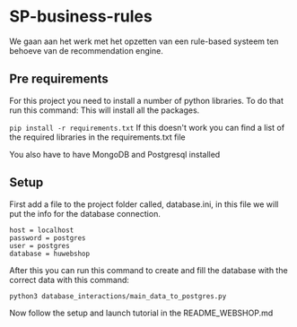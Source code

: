 # SP-business-rules
We gaan aan het werk met het opzetten van een rule-based systeem ten behoeve van de recommendation engine.

## Pre requirements
For this project you need to install a number of python libraries. To do that run this command:
This will install all the packages.

```pip install -r requirements.txt```
If this doesn't work you can find a list of the required libraries in the requirements.txt file

You also have to have MongoDB and Postgresql installed

## Setup
First add a file to the project folder called, database.ini, in this file we will put the info for the database connection.

```[postgresql]
host = localhost
password = postgres
user = postgres
database = huwebshop 
```

After this you can run this command to create and fill the database with the correct data with this command:

``` python3 database_interactions/main_data_to_postgres.py ```

Now follow the setup and launch tutorial in the README_WEBSHOP.md
